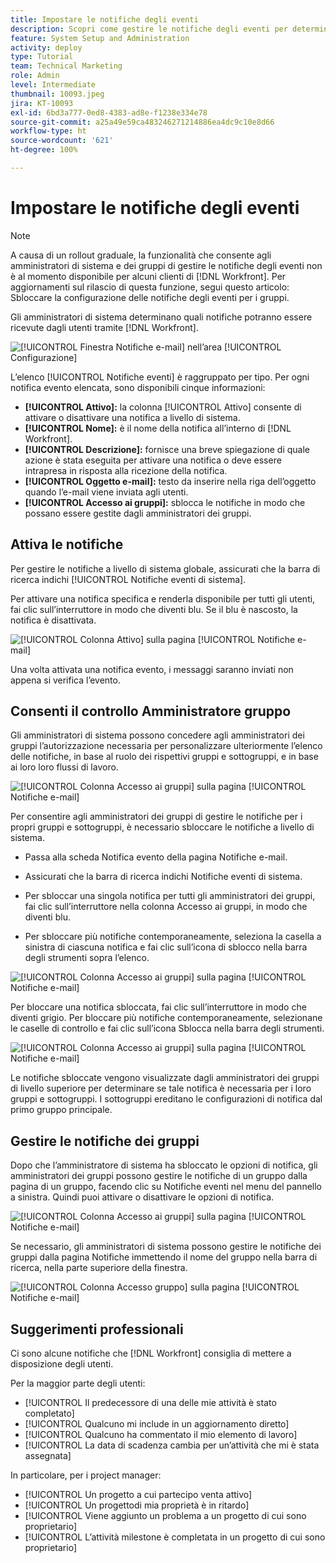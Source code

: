 ```yaml
---
title: Impostare le notifiche degli eventi
description: Scopri come gestire le notifiche degli eventi per determinare quali notifiche e-mail e in-app inviare agli utenti.
feature: System Setup and Administration
activity: deploy
type: Tutorial
team: Technical Marketing
role: Admin
level: Intermediate
thumbnail: 10093.jpeg
jira: KT-10093
exl-id: 6bd3a777-0ed8-4383-ad8e-f1238e334e78
source-git-commit: a25a49e59ca483246271214886ea4dc9c10e8d66
workflow-type: ht
source-wordcount: '621'
ht-degree: 100%

---
```


<!---
this has the same content as the system administrator notification setup and mangement section of the email and inapp notificiations learning path
--->

<!---
add URL link in the note at the top of the LP
--->

# Impostare le notifiche degli eventi

>[!NOTE]
>
>A causa di un rollout graduale, la funzionalità che consente agli amministratori di sistema e dei gruppi di gestire le notifiche degli eventi non è al momento disponibile per alcuni clienti di [!DNL Workfront]. Per aggiornamenti sul rilascio di questa funzione, segui questo articolo: Sbloccare la configurazione delle notifiche degli eventi per i gruppi.

Gli amministratori di sistema determinano quali notifiche potranno essere ricevute dagli utenti tramite [!DNL Workfront].

![[!UICONTROL Finestra Notifiche e-mail] nell’area [!UICONTROL Configurazione]](assets/admin-fund-notifications-1.png)

L’elenco [!UICONTROL Notifiche eventi] è raggruppato per tipo. Per ogni notifica evento elencata, sono disponibili cinque informazioni:

* **[!UICONTROL Attivo]:** la colonna [!UICONTROL Attivo] consente di attivare o disattivare una notifica a livello di sistema.
* **[!UICONTROL Nome]:** è il nome della notifica all’interno di [!DNL Workfront].
* **[!UICONTROL Descrizione]:** fornisce una breve spiegazione di quale azione è stata eseguita per attivare una notifica o deve essere intrapresa in risposta alla ricezione della notifica.
* **[!UICONTROL Oggetto e-mail]:** testo da inserire nella riga dell’oggetto quando l’e-mail viene inviata agli utenti.
* **[!UICONTROL Accesso ai gruppi]:** sblocca le notifiche in modo che possano essere gestite dagli amministratori dei gruppi.

## Attiva le notifiche

Per gestire le notifiche a livello di sistema globale, assicurati che la barra di ricerca indichi [!UICONTROL Notifiche eventi di sistema].

Per attivare una notifica specifica e renderla disponibile per tutti gli utenti, fai clic sull’interruttore in modo che diventi blu. Se il blu è nascosto, la notifica è disattivata.

![[!UICONTROL Colonna Attivo] sulla pagina [!UICONTROL Notifiche e-mail]](assets/admin-fund-notifications-2.png)

Una volta attivata una notifica evento, i messaggi saranno inviati non appena si verifica l’evento.

## Consenti il controllo Amministratore gruppo

Gli amministratori di sistema possono concedere agli amministratori dei gruppi l’autorizzazione necessaria per personalizzare ulteriormente l’elenco delle notifiche, in base al ruolo dei rispettivi gruppi e sottogruppi, e in base ai loro loro flussi di lavoro.

![[!UICONTROL Colonna Accesso ai gruppi] sulla pagina [!UICONTROL Notifiche e-mail]](assets/ganotifications_01.png)

Per consentire agli amministratori dei gruppi di gestire le notifiche per i propri gruppi e sottogruppi, è necessario sbloccare le notifiche a livello di sistema.

* Passa alla scheda Notifica evento della pagina Notifiche e-mail.

* Assicurati che la barra di ricerca indichi Notifiche eventi di sistema.

* Per sbloccar una singola notifica per tutti gli amministratori dei gruppi, fai clic sull’interruttore nella colonna Accesso ai gruppi, in modo che diventi blu.

* Per sbloccare più notifiche contemporaneamente, seleziona la casella a sinistra di ciascuna notifica e fai clic sull’icona di sblocco nella barra degli strumenti sopra l’elenco.

![[!UICONTROL Colonna Accesso ai gruppi] sulla pagina [!UICONTROL Notifiche e-mail]](assets/ganotifications_02.png)

Per bloccare una notifica sbloccata, fai clic sull’interruttore in modo che diventi grigio. Per bloccare più notifiche contemporaneamente, selezionane le caselle di controllo e fai clic sull’icona Sblocca nella barra degli strumenti.

![[!UICONTROL Colonna Accesso ai gruppi] sulla pagina [!UICONTROL Notifiche e-mail]](assets/ganotifications_03.png)

Le notifiche sbloccate vengono visualizzate dagli amministratori dei gruppi di livello superiore per determinare se tale notifica è necessaria per i loro gruppi e sottogruppi. I sottogruppi ereditano le configurazioni di notifica dal primo gruppo principale. ﻿


## Gestire le notifiche dei gruppi

Dopo che l’amministratore di sistema ha sbloccato le opzioni di notifica, gli amministratori dei gruppi possono gestire le notifiche di un gruppo dalla pagina di un gruppo, facendo clic su Notifiche eventi nel menu del pannello a sinistra. Quindi puoi attivare o disattivare le opzioni di notifica.

![[!UICONTROL Colonna Accesso ai gruppi] sulla pagina [!UICONTROL Notifiche e-mail]](assets/managegroupnotifications_01.png)

Se necessario, gli amministratori di sistema possono gestire le notifiche dei gruppi dalla pagina Notifiche immettendo il nome del gruppo nella barra di ricerca, nella parte superiore della finestra.

![[!UICONTROL Colonna Accesso gruppo] sulla pagina [!UICONTROL Notifiche e-mail]](assets/managegroupnotifications_02.png)

## Suggerimenti professionali

Ci sono alcune notifiche che [!DNL Workfront] consiglia di mettere a disposizione degli utenti.

Per la maggior parte degli utenti:

* [!UICONTROL Il predecessore di una delle mie attività è stato completato]
* [!UICONTROL Qualcuno mi include in un aggiornamento diretto]
* [!UICONTROL Qualcuno ha commentato il mio elemento di lavoro]
* [!UICONTROL La data di scadenza cambia per un’attività che mi è stata assegnata]


In particolare, per i project manager:

* [!UICONTROL Un progetto a cui partecipo venta attivo]
* [!UICONTROL Un progettodi mia proprietà è in ritardo]
* [!UICONTROL Viene aggiunto un problema a un progetto di cui sono proprietario]
* [!UICONTROL L’attività milestone è completata in un progetto di cui sono proprietario]

<!---
learn more URLs
--->
